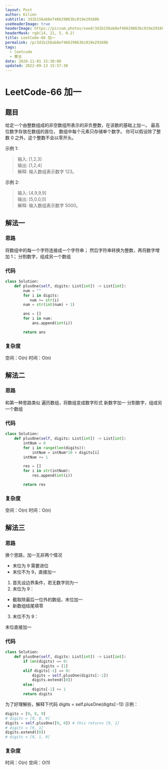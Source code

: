 ```yaml
---
layout: Post
author: Kilien
subtitle: 3d1b156ab8ef46629863bc019e29160b
useHeaderImage: true
headerImage: https://picsum.photos/seed/3d1b156ab8ef46629863bc019e29160b/1920/1080
headerMask: rgb(14, 21, 5, 0.2)
title: LeetCode-66 加一
permalink: /p/3d1b156ab8ef46629863bc019e29160b
tags:
  - leetcode
  - 算法
date: 2020-11-01 15:30:00
updated: 2022-09-13 15:57:38
---
```


# LeetCode-66 加一

## 题目

给定一个由整数组成的非空数组所表示的非负整数，在该数的基础上加一。
最高位数字存放在数组的首位， 数组中每个元素只存储单个数字。
你可以假设除了整数 0 之外，这个整数不会以零开头。

示例 1:

> 输入: \[1,2,3]\
> 输出: \[1,2,4]\
> 解释: 输入数组表示数字 123。

示例 2:

> 输入: \[4,9,9,9]\
> 输出: \[5,0,0,0]\
> 解释: 输入数组表示数字 5000。

## 解法一

### 思路

将数组中的每一个字符连接成一个字符串；
然后字符串转换为整数，再将数字增加 1；
分割数字，组成另一个数组

### 代码

```python
class Solution:
    def plusOne(self, digits: List[int]) -> List[int]:
        num = ""
        for i in digits:
           num += str(i)
        num = str(int(num) + 1)

        ans = []
        for i in num:
            ans.append(int(i))

        return ans
```

### 复杂度

空间：O(n)
时间：O(n)

## 解法二

### 思路

和第一种思路类似
遍历数组，将数组变成数字形式
新数字加一
分割数字，组成另一个数组

### 代码

```python
class Solution:
    def plusOne(self, digits: List[int]) -> List[int]:
        intNum = 0
        for i in range(len(digits)):
            intNum = intNum*10 + digits[i]
        intNum += 1

        res = []
        for i in str(intNum):
            res.append(int(i))

        return res

```

### 复杂度

空间：O(n)
时间：O(n)

## 解法三

### 思路

换个思路，加一无非两个情况

- 末位为 9 需要进位
- 末位不为 9，直接加一

1. 首先设边界条件，若无数字则为一
2. 末位为 9：

- 截取除最后一位外的数组，末位加一
- 新数组结尾填零

3. 末位不为 9：

末位直接加一

### 代码

```python
class Solution:
    def plusOne(self, digits: List[int]) -> List[int]:
        if len(digits) == 0:
                digits = [1]
        elif digits[-1] == 9:
            digits = self.plusOne(digits[:-1])
            digits.extend([0])
        else:
            digits[-1] += 1
        return digits

```

为了好理解些，解释下代码
digits = self.plusOne(digits\[:-1])
示例：

```python
digits = [9, 0, 9]
# digits = [9, 0, 9]
digits = self.plusOne([9, 0]) # this returns [9, 1]
# digits = [9, 1]
digits.extend([0])
# digits = [9, 1, 0]
```

### 复杂度

时间：O(n)
空间：O(1)
